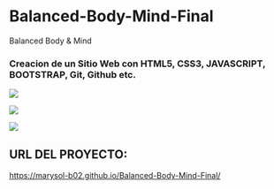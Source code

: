 # Balanced-Body-Mind-Final
Balanced Body &amp; Mind

### Creacion de un Sitio Web con HTML5, CSS3, JAVASCRIPT, BOOTSTRAP, Git, Github etc.

![](imagen/Imagen1.png)

![](imagen/Imagen2.png)

![](imagen/Imagen3.png)



## URL DEL PROYECTO:

https://marysol-b02.github.io/Balanced-Body-Mind-Final/
